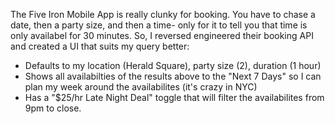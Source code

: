 The Five Iron Mobile App is really clunky for booking. You have to chase a date, then a party size, and then a time-
only for it to tell you that time is only availabel for 30 minutes. So, I reversed engineered their booking API and
created a UI that suits my query better:
- Defaults to my location (Herald Square), party size (2), duration (1 hour)
- Shows all availabilties of the results above to the "Next 7 Days" so I can plan my week around the availabilites (it's crazy in NYC)
- Has a "$25/hr Late Night Deal" toggle that will filter the availabilites from 9pm to close.